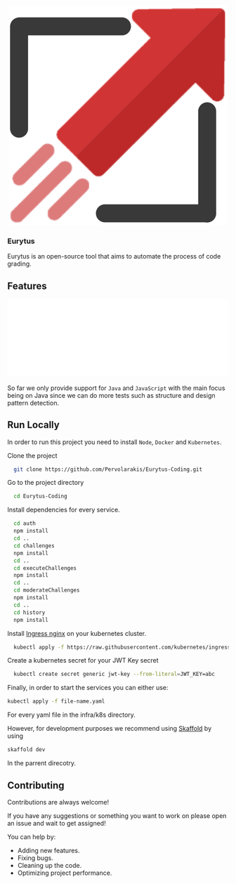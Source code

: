 <p align="center">
  <img src = "logo.svg" alt="LOGO SVG"/>
  <h3>Eurytus</h3>
  <p>Eurytus is an open-source tool that aims to automate the process of code grading.</p>
</p>


## Features

![alt text](./features.svg)

So far we only provide support for `Java` and `JavaScript` with the main focus being on Java since we can do more tests such as structure and design pattern detection.
 
## Run Locally
In order to run this project you need to install `Node`, `Docker` and `Kubernetes`.

Clone the project

```bash
  git clone https://github.com/Pervolarakis/Eurytus-Coding.git
```

Go to the project directory

```bash
  cd Eurytus-Coding
```

Install dependencies for every service.

```bash
  cd auth
  npm install
  cd ..
  cd challenges
  npm install
  cd ..
  cd executeChallenges
  npm install
  cd ..
  cd moderateChallenges
  npm install
  cd ..
  cd history
  npm install
```

Install [Ingress nginx](https://kubernetes.github.io/ingress-nginx/deploy/) on your kubernetes cluster.

```bash
  kubectl apply -f https://raw.githubusercontent.com/kubernetes/ingress-nginx/controller-v1.0.4/deploy/static/provider/cloud/deploy.yaml

```

Create a kubernetes secret for your JWT Key secret

```bash
  kubectl create secret generic jwt-key --from-literal=JWT_KEY=abc

```

Finally, in order to start the services you can either use:

```bash
kubectl apply -f file-name.yaml
```

For every yaml file in the infra/k8s directory.

However, for development purposes we recommend using [Skaffold](https://skaffold.dev/docs/install/) by using

```bash
skaffold dev
```

In the parrent direcotry.

## Contributing

Contributions are always welcome!

If you have any suggestions or something you want to work on please open an issue and wait to get assigned!

You can help by:
- Adding new features.
- Fixing bugs.
- Cleaning up the code.
- Optimizing project performance.
  